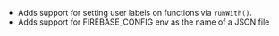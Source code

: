 - Adds support for setting user labels on functions via `runWith()`.
- Adds support for FIREBASE_CONFIG env as the name of a JSON file
